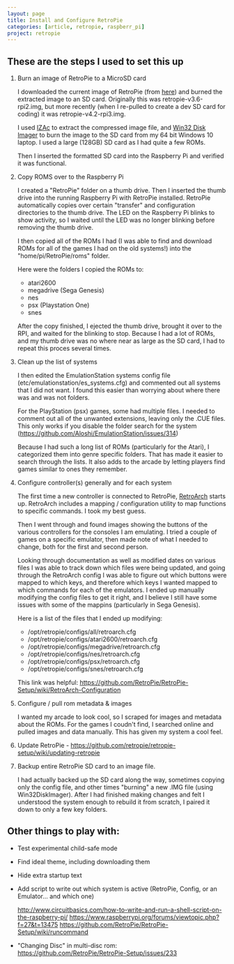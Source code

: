 ```yaml
---
layout: page
title: Install and Configure RetroPie
categories: [article, retropie, raspberr_pi]
project: retropie
---
```


## These are the steps I used to set this up

1. Burn an image of RetroPie to a MicroSD card

   I downloaded the current image of RetroPie (from [here][RetroPie Download]) and burned the extracted image to an SD card. Originally this was retropie-v3.6-rpi2.img, but more recently (when I re-pulled to create a dev SD card for coding) it was retropie-v4.2-rpi3.img. 
   
   I used [IZAc] to extract the compressed image file, and [Win32 Disk Imager] to burn the image to the SD card from my 64 bit Windows 10 laptop. I used a large (128GB) SD card as I had quite a few ROMs.
   
   Then I inserted the formatted SD card into the Raspberry Pi and verified it was functional.

2. Copy ROMS over to the Raspberry Pi

   I created a "RetroPie" folder on a thumb drive. Then I inserted the thumb drive into the running Raspberry Pi with RetroPie installed. RetroPie automatically copies over certain "transfer" and configuration directories to the thumb drive. The LED on the Raspberry Pi blinks to show activity, so I waited until the LED was no longer blinking before removing the thumb drive.
   
   I then copied all of the ROMs I had (I was able to find and download ROMs for all of the games I had on the old systems!) into the "home/pi/RetroPie/roms" folder. 
   
      Here were the folders I copied the ROMs to:
      * atari2600
      * megadrive (Sega Genesis)
      * nes
      * psx (Playstation One)
      * snes  
      
   After the copy finished, I ejected the thumb drive, brought it over to the RPI, and waited for the blinking to stop. Because I had a lot of ROMs, and my thumb drive was no where near as large as the SD card, I had to repeat this proces several times.

3. Clean up the list of systems

   I then edited the EmulationStation systems config file (etc/emulationstation/es_systems.cfg) and commented out all systems that I did not want. I found this easier than worrying about where there was and was not folders. 
   
   For the PlayStation (psx) games, some had multiple files. I needed to comment out all of the unwanted extensions, leaving only the .CUE files. This only works if you disable the folder search for the system (<https://github.com/Aloshi/EmulationStation/issues/314>)
   
   Because I had such a long list of ROMs (particularly for the Atari), I categorized them into genre specific folders. That has made it easier to search through the lists. It also adds to the arcade by letting players find games similar to ones they remember.  

4. Configure controller(s) generally and for each system

   The first time a new controller is connected to RetroPie, [RetroArch] starts up. RetroArch includes a mapping / configuration utility to map functions to specific commands. I took my best guess. 
   
   Then I went through and found images showing the buttons of the various controllers for the consoles I am emulating. I tried a couple of games on a specific emulator, then made note of what I needed to change, both for the first and second person.
   
   Looking through documentation as well as modified dates on various files I was able to track down which files were being updated, and going through the RetroArch config I was able to figure out which buttons were mapped to which keys, and therefore which keys I wanted mapped to which commands for each of the emulators. I ended up manually modifying the config files to get it right, and I believe I still have some issues with some of the mappins (particularly in Sega Genesis). 
   
   Here is a list of the files that I ended up modifying:
   
   * /opt/retropie/configs/all/retroarch.cfg
   * /opt/retropie/configs/atari2600/retroarch.cfg
   * /opt/retropie/configs/megadrive/retroarch.cfg
   * /opt/retropie/configs/nes/retroarch.cfg
   * /opt/retropie/configs/psx/retroarch.cfg
   * /opt/retropie/configs/snes/retroarch.cfg
   
   This link was helpful: <https://github.com/RetroPie/RetroPie-Setup/wiki/RetroArch-Configuration>

5. Configure / pull rom metadata & images

   I wanted my arcade to look cool, so I scraped for images and metadata about the ROMs. For the games I coudn't find, I searched online and pulled images and data manually. This has given my system a cool feel.

6. Update RetroPie - <https://github.com/retropie/retropie-setup/wiki/updating-retropie>

7. Backup entire RetroPie SD card to an image file.

   I had actually backed up the SD card along the way, sometimes copying only the config file, and other times "burning" a new .IMG file (using Win32DiskImager). After I had finished making changes and felt I understood the system enough to rebuild it from scratch, I paired it down to only a few key folders.

## Other things to play with:

* Test experimental child-safe mode

* Find ideal theme, including downloading them

* Hide extra startup text

* Add script to write out which system is active (RetroPie, Config, or an Emulator... and which one)

   <http://www.circuitbasics.com/how-to-write-and-run-a-shell-script-on-the-raspberry-pi/>
   <https://www.raspberrypi.org/forums/viewtopic.php?f=27&t=13475>
   <https://github.com/RetroPie/RetroPie-Setup/wiki/runcommand>

* "Changing Disc" in multi-disc rom: <https://github.com/RetroPie/RetroPie-Setup/issues/233>

[RetroPie Download]: https://retropie.org.uk/download/
[IZAc]: http://www.izarc.org/
[Win32 Disk Imager]: https://sourceforge.net/projects/win32diskimager/
[RetroArch]: http://www.retroarch.com/
